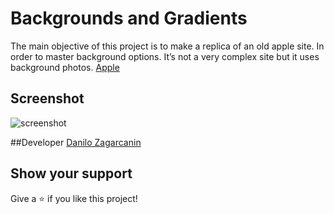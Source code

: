 # Backgrounds and Gradients
The main objective of this project is to make a replica of an old apple site.
In order to master background options.
It’s not a very complex site but it uses background photos.
[Apple](https://web.archive.org/web/20140301004610/http://www.apple.com/)

## Screenshot

![screenshot](https://raw.githubusercontent.com/kobiyoyo/Building-with-Backgrounds-and-Gradients/master/images/screenshotj.png) 

##Developer
[Danilo Zagarcanin ](https://github.com/danilozag1992)

## Show your support

Give a ⭐️ if you like this project!
